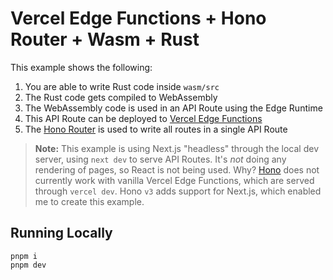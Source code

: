 # Vercel Edge Functions + Hono Router + Wasm + Rust

This example shows the following:

1. You are able to write Rust code inside `wasm/src`
1. The Rust code gets compiled to WebAssembly
1. The WebAssembly code is used in an API Route using the Edge Runtime
1. This API Route can be deployed to [Vercel Edge Functions](https://vercel.com/docs/concepts/functions/edge-functions)
1. The [Hono Router](https://github.com/honojs/hono) is used to write all routes in a single API Route

> **Note:** This example is using Next.js "headless" through the local dev server, using `next dev` to serve API Routes. It's _not_ doing any rendering of pages, so React is not being used. Why? [Hono](https://honojs.dev/) does not currently work with vanilla Vercel Edge Functions, which are served through `vercel dev`. Hono `v3` adds support for Next.js, which enabled me to create this example.

## Running Locally

```
pnpm i
pnpm dev
```
